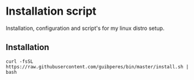 # Installation script

Installation, configuration and script's for my linux distro setup.

## Installation
```shell
curl -fsSL https://raw.githubusercontent.com/guibperes/bin/master/install.sh | bash
```
